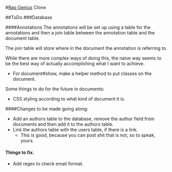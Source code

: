 #[Rap Genius][rg] Clone

[rg]: rapgenius,com

##ToDo
###Database

####Annotations
The annotations will be set up using a table for the annotations and then a join table between the annotation table and the document table.

The join table will store where in the document the annotation is referring to.

While there are more complex ways of doing this, the naive way seems to be the best way of actually accomplishing what I want to achieve.

* For document#show, make a helper method to put classes on the document.

Some things to do for the future in documents:

* CSS styling according to what kind of document it is.



####Changes to be made going along:
* Add an authors table to the database, remove the author field from documents and then add it to the authors table.
* Link the authors table with the users table, if there is a link.
  * This is good, because you can post shit that is not, so to speak, yours.

#### Things to fix.
* Add regex to check email format.